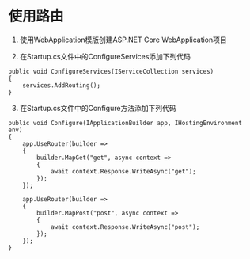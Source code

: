 # 使用路由

1. 使用WebApplication模版创建ASP.NET Core WebApplication项目

2. 在Startup.cs文件中的ConfigureServices添加下列代码
```
public void ConfigureServices(IServiceCollection services)
{
    services.AddRouting();
}
```

3. 在Startup.cs文件中的Configure方法添加下列代码
```
public void Configure(IApplicationBuilder app, IHostingEnvironment env)
{
    app.UseRouter(builder =>
    {
        builder.MapGet("get", async context =>
        {
            await context.Response.WriteAsync("get");
        });
    });

    app.UseRouter(builder =>
    {
        builder.MapPost("post", async context =>
        {
            await context.Response.WriteAsync("post");
        });
    });
}
```